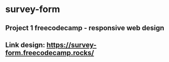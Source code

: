 # survey-form
## Project 1 freecodecamp - responsive web design
## Link design: https://survey-form.freecodecamp.rocks/
